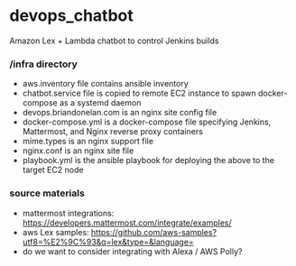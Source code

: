 # devops_chatbot

Amazon Lex + Lambda chatbot to control Jenkins builds

### /infra directory
- aws.inventory file contains ansible inventory
- chatbot.service file is copied to remote EC2 instance to spawn docker-compose as a systemd daemon
- devops.briandonelan.com is an nginx site config file
- docker-compose.yml is a docker-compose file specifying Jenkins, Mattermost, and Nginx reverse proxy containers
- mime.types is an nginx support file
- nginx.conf is an nginx site file
- playbook.yml is the ansible playbook for deploying the above to the target EC2 node

### source materials
- mattermost integrations: https://developers.mattermost.com/integrate/examples/
- aws Lex samples: https://github.com/aws-samples?utf8=%E2%9C%93&q=lex&type=&language=
- do we want to consider integrating with Alexa / AWS Polly?